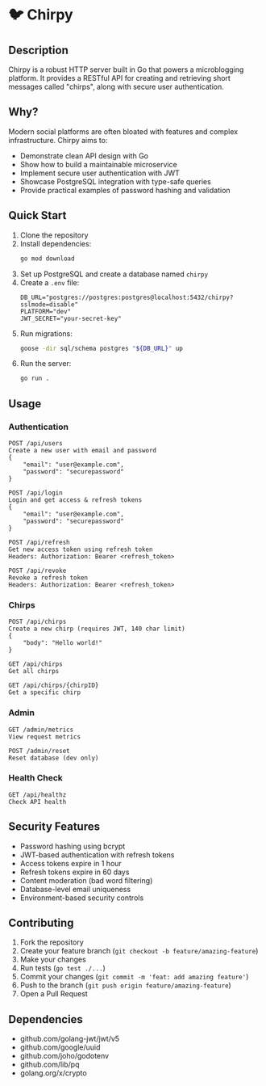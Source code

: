 # 🐦 Chirpy

## Description
Chirpy is a robust HTTP server built in Go that powers a microblogging platform. It provides a RESTful API for creating and retrieving short messages called "chirps", along with secure user authentication.

## Why?
Modern social platforms are often bloated with features and complex infrastructure. Chirpy aims to:
- Demonstrate clean API design with Go
- Show how to build a maintainable microservice
- Implement secure user authentication with JWT
- Showcase PostgreSQL integration with type-safe queries
- Provide practical examples of password hashing and validation

## Quick Start
1. Clone the repository
2. Install dependencies:
   ```bash
   go mod download
   ```
3. Set up PostgreSQL and create a database named `chirpy`
4. Create a `.env` file:
   ```
   DB_URL="postgres://postgres:postgres@localhost:5432/chirpy?sslmode=disable"
   PLATFORM="dev"
   JWT_SECRET="your-secret-key"
   ```
5. Run migrations:
   ```bash
   goose -dir sql/schema postgres "${DB_URL}" up
   ```
6. Run the server:
   ```bash
   go run .
   ```

## Usage

### Authentication
```http
POST /api/users
Create a new user with email and password
{
    "email": "user@example.com",
    "password": "securepassword"
}

POST /api/login
Login and get access & refresh tokens
{
    "email": "user@example.com",
    "password": "securepassword"
}

POST /api/refresh
Get new access token using refresh token
Headers: Authorization: Bearer <refresh_token>

POST /api/revoke
Revoke a refresh token
Headers: Authorization: Bearer <refresh_token>
```

### Chirps
```http
POST /api/chirps
Create a new chirp (requires JWT, 140 char limit)
{
    "body": "Hello world!"
}

GET /api/chirps
Get all chirps

GET /api/chirps/{chirpID}
Get a specific chirp
```

### Admin
```http
GET /admin/metrics
View request metrics

POST /admin/reset
Reset database (dev only)
```

### Health Check
```http
GET /api/healthz
Check API health
```

## Security Features
- Password hashing using bcrypt
- JWT-based authentication with refresh tokens
- Access tokens expire in 1 hour
- Refresh tokens expire in 60 days
- Content moderation (bad word filtering)
- Database-level email uniqueness
- Environment-based security controls

## Contributing
1. Fork the repository
2. Create your feature branch (`git checkout -b feature/amazing-feature`)
3. Make your changes
4. Run tests (`go test ./...`)
5. Commit your changes (`git commit -m 'feat: add amazing feature'`)
6. Push to the branch (`git push origin feature/amazing-feature`)
7. Open a Pull Request

## Dependencies
- github.com/golang-jwt/jwt/v5
- github.com/google/uuid
- github.com/joho/godotenv
- github.com/lib/pq
- golang.org/x/crypto